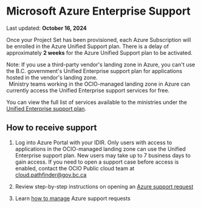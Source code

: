 # Microsoft Azure Enterprise Support

Last updated: **October 16, 2024**

Once your Project Set has been provisioned, each Azure Subscription will be enrolled in the Azure Unified Support plan. There is a delay of approximately **2 weeks** for the Azure Unified Support plan to be activated.

Note: If you use a third-party vendor's landing zone in Azure, you can't use the B.C. government's Unified Enterprise support plan for applications hosted in the vendor's landing zone.  
  
Ministry teams working in the OCIO-managed landing zone in Azure can currently access the Unified Enterprise support services for free.  

You can view the full list of services available to the ministries under the [Unified Enterprise support plan](https://www.microsoft.com/en-IN/unifiedsupport/details). 

## How to receive support 

1. Log into Azure Portal with your IDIR. Only users with access to applications in the OCIO-managed landing zone can use the Unified Enterprise support plan. New users may take up to 7 business days to gain access. If you need to open a support case before access is enabled, contact the OCIO Public cloud team at cloud.pathfinder@gov.bc.ca

2. Review step-by-step instructions on opening an [Azure support request](https://learn.microsoft.com/en-us/azure/azure-portal/supportability/how-to-create-azure-support-request) 

3. Learn [how to manage](https://learn.microsoft.com/en-us/azure/azure-portal/supportability/how-to-manage-azure-support-request) Azure support requests 